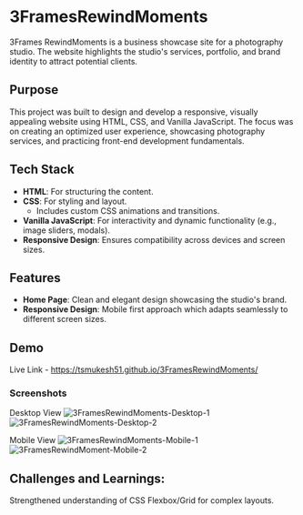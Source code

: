 # 3FramesRewindMoments

3Frames RewindMoments is a business showcase site for a photography studio. The website highlights the studio's services, portfolio, and brand identity to attract potential clients.

## Purpose

This project was built to design and develop a responsive, visually appealing website using HTML, CSS, and Vanilla JavaScript. The focus was on creating an optimized user experience, showcasing photography services, and practicing front-end development fundamentals.

## Tech Stack

- **HTML**: For structuring the content.
- **CSS**: For styling and layout.
  - Includes custom CSS animations and transitions.
- **Vanilla JavaScript**: For interactivity and dynamic functionality (e.g., image sliders, modals).
- **Responsive Design**: Ensures compatibility across devices and screen sizes.

## Features

- **Home Page**: Clean and elegant design showcasing the studio's brand.
- **Responsive Design**: Mobile first approach which adapts seamlessly to different screen sizes.

## Demo

Live Link - https://tsmukesh51.github.io/3FramesRewindMoments/

### Screenshots

Desktop View
![3FramesRewindMoments-Desktop-1](https://github.com/user-attachments/assets/3c1d5870-4d1a-4c6d-bd12-bf920f69ab3d)
![3FramesRewindMoments-Desktop-2](https://github.com/user-attachments/assets/13162883-9ddd-44bf-a14c-4098e6ed7ea4)

Mobile View
![3FramesRewindMoments-Mobile-1](https://github.com/user-attachments/assets/012f1910-92ca-4a71-ad61-c34277bf0d43)
![3FramesRewindMoment-Mobile-2](https://github.com/user-attachments/assets/c5c0ef0b-9005-48a8-8e4e-296346671880)

## Challenges and Learnings:

Strengthened understanding of CSS Flexbox/Grid for complex layouts.
